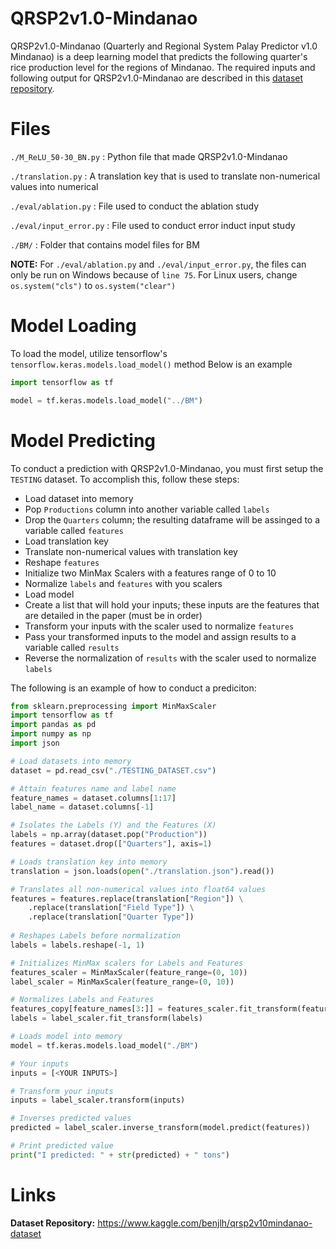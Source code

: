# QRSP2v1.0-Mindanao
QRSP2v1.0-Mindanao (Quarterly and Regional System Palay Predictor v1.0 Mindanao) is a deep learning model that
predicts the following quarter's rice production level for the regions of Mindanao.
The required inputs and following output for QRSP2v1.0-Mindanao are described in this
[dataset repository](https://www.kaggle.com/benjlh/qrsp2v10mindanao). 

# Files
`./M_ReLU_50-30_BN.py` : Python file that made QRSP2v1.0-Mindanao

`./translation.py` : A translation key that is used to translate non-numerical values into numerical

`./eval/ablation.py` : File used to conduct the ablation study

`./eval/input_error.py` : File used to conduct error induct input study

`./BM/` : Folder that contains model files for BM

**NOTE:**
For `./eval/ablation.py` and `./eval/input_error.py`, the files can only be run on Windows because of `line 75`. 
For Linux users, change `os.system("cls")` to `os.system("clear")`

# Model Loading
To load the model, utilize tensorflow's `tensorflow.keras.models.load_model()` method
Below is an example
```python
import tensorflow as tf

model = tf.keras.models.load_model("../BM")
```

# Model Predicting
To conduct a prediction with QRSP2v1.0-Mindanao, you must first setup the `TESTING` dataset.
To accomplish this, follow these steps:
- Load dataset into memory
- Pop `Productions` column into another variable called `labels`
- Drop the `Quarters` column; the resulting dataframe will be assinged to a variable called `features`
- Load translation key
- Translate non-numerical values with translation key
- Reshape `features`
- Initialize two MinMax Scalers with a features range of 0 to 10
- Normalize `labels` and `features` with you scalers
- Load model
- Create a list that will hold your inputs; these inputs are the features that are detailed in the paper (must be in order)
- Transform your inputs with the scaler used to normalize `features`
- Pass your transformed inputs to the model and assign results to a variable called `results`
- Reverse the normalization of `results` with the scaler used to normalize `labels`

The following is an example of how to conduct a prediciton:
```python
from sklearn.preprocessing import MinMaxScaler
import tensorflow as tf
import pandas as pd
import numpy as np
import json

# Load datasets into memory
dataset = pd.read_csv("./TESTING_DATASET.csv")

# Attain features name and label name
feature_names = dataset.columns[1:17]
label_name = dataset.columns[-1]

# Isolates the Labels (Y) and the Features (X)
labels = np.array(dataset.pop("Production"))
features = dataset.drop(["Quarters"], axis=1)

# Loads translation key into memory
translation = json.loads(open("./translation.json").read())

# Translates all non-numerical values into float64 values
features = features.replace(translation["Region"]) \
    .replace(translation["Field Type"]) \
    .replace(translation["Quarter Type"])
    
# Reshapes Labels before normalization
labels = labels.reshape(-1, 1)

# Initializes MinMax scalers for Labels and Features
features_scaler = MinMaxScaler(feature_range=(0, 10))
label_scaler = MinMaxScaler(feature_range=(0, 10))

# Normalizes Labels and Features
features_copy[feature_names[3:]] = features_scaler.fit_transform(features_copy[feature_names[3:]])
labels = label_scaler.fit_transform(labels)

# Loads model into memory
model = tf.keras.models.load_model("./BM")

# Your inputs
inputs = [<YOUR INPUTS>]

# Transform your inputs
inputs = label_scaler.transform(inputs)

# Inverses predicted values
predicted = label_scaler.inverse_transform(model.predict(features))

# Print predicted value
print("I predicted: " + str(predicted) + " tons")
```

# Links
**Dataset Repository:** https://www.kaggle.com/benjlh/qrsp2v10mindanao-dataset
